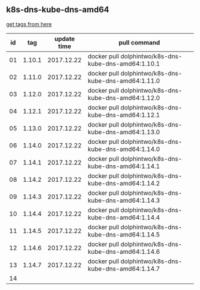 ## k8s-dns-kube-dns-amd64
[get tags from here](https://console.cloud.google.com/gcr/images/google-containers/GLOBAL/k8s-dns-kube-dns-amd64?project=google-containers&gcrImageListsize=200)

|id|tag|update time|pull command|
|--|---|-----------|------------|
|01|1.10.1|2017.12.22|docker pull dolphintwo/k8s-dns-kube-dns-amd64:1.10.1|
|02|1.11.0|2017.12.22|docker pull dolphintwo/k8s-dns-kube-dns-amd64:1.11.0|
|03|1.12.0|2017.12.22|docker pull dolphintwo/k8s-dns-kube-dns-amd64:1.12.0|
|04|1.12.1|2017.12.22|docker pull dolphintwo/k8s-dns-kube-dns-amd64:1.12.1|
|05|1.13.0|2017.12.22|docker pull dolphintwo/k8s-dns-kube-dns-amd64:1.13.0|
|06|1.14.0|2017.12.22|docker pull dolphintwo/k8s-dns-kube-dns-amd64:1.14.0|
|07|1.14.1|2017.12.22|docker pull dolphintwo/k8s-dns-kube-dns-amd64:1.14.1|
|08|1.14.2|2017.12.22|docker pull dolphintwo/k8s-dns-kube-dns-amd64:1.14.2|
|09|1.14.3|2017.12.22|docker pull dolphintwo/k8s-dns-kube-dns-amd64:1.14.3|
|10|1.14.4|2017.12.22|docker pull dolphintwo/k8s-dns-kube-dns-amd64:1.14.4|
|11|1.14.5|2017.12.22|docker pull dolphintwo/k8s-dns-kube-dns-amd64:1.14.5|
|12|1.14.6|2017.12.22|docker pull dolphintwo/k8s-dns-kube-dns-amd64:1.14.6|
|13|1.14.7|2017.12.22|docker pull dolphintwo/k8s-dns-kube-dns-amd64:1.14.7|
|14||||
